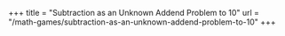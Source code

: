 +++
title = "Subtraction as an Unknown Addend Problem to 10"
url = "/math-games/subtraction-as-an-unknown-addend-problem-to-10"
+++